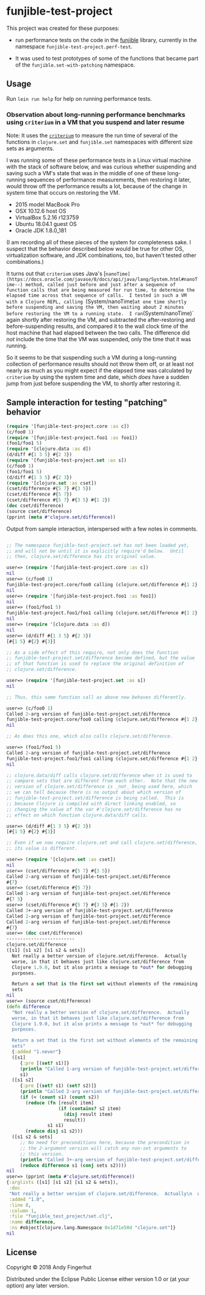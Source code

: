 # funjible-test-project

This project was created for these purposes:

+ run performance tests on the code in the
  [funjible](https://github.com/jafingerhut/funjible) library,
  currently in the namespace `funjible-test-project.perf-test`.

+ It was used to test prototypes of some of the functions that became
  part of the `funjible.set-with-patching` namespace.


## Usage

Run `lein run help` for help on running performance tests.


### Observation about long-running performance benchmarks using `criterium` in a VM that you suspend and later resume

Note: It uses the
[`criterium`](https://github.com/hugoduncan/criterium) to measure the
run time of several of the functions in `clojure.set` and
`funjible.set` namespaces with different size sets as arguments.

I was running some of these performance tests in a Linux virtual
machine with the stack of software below, and was curious whether
suspending and saving such a VM's state that was in the middle of one
of these long-running sequences of performance measurements, then
restoring it later, would throw off the performance results a lot,
because of the change in system time that occurs on restoring the VM.

+ 2015 model MacBook Pro
+ OSX 10.12.6 host OS
+ VirtualBox 5.2.16 r123759
+ Ubuntu 18.04.1 guest OS
+ Oracle JDK 1.8.0_181

(I am recording all of these pieces of the system for completeness
sake.  I suspect that the behavior described below would be true for
other OS, virtualization software, and JDK combinations, too, but
haven't tested other combinations.)

It turns out that `criterium` uses Java's
[`nanoTime](https://docs.oracle.com/javase/8/docs/api/java/lang/System.html#nanoTime--)
method, called just before and just after a sequence of function calls
that are being measured for run time, to determine the elapsed time
across that sequence of calls.  I tested in such a VM with a Clojure
REPL, calling `(System/nanoTime)` at one time shortly before
suspending and saving the VM, then waiting about 2 minutes before
restoring the VM to a running state.  I ran `(System/nanoTime)` again
shortly after restoring the VM, and subtracted the after-restoring and
before-suspending results, and compared it to the wall clock time of
the host machine that had elapsed between the two calls.  The
difference did _not_ include the time that the VM was suspended, only
the time that it was running.

So it seems to be that suspending such a VM during a long-running
collection of performance results should not throw them off, or at
least not nearly as much as you might expect if the elapsed time was
calculated by `criterium` by using the system time and date, which
_does_ have a sudden jump from just before suspending the VM, to
shortly after restoring it.


## Sample interaction for testing "patching" behavior

```clojure
(require '[funjible-test-project.core :as c])
(c/foo0 1)
(require '[funjible-test-project.foo1 :as foo1])
(foo1/foo1 5)
(require '[clojure.data :as d])
(d/diff #{1 3 5} #{2 3})
(require '[funjible-test-project.set :as s])
(c/foo0 1)
(foo1/foo1 5)
(d/diff #{1 3 5} #{2 3})
(require '[clojure.set :as cset])
(cset/difference #{5 7} #{3 5})
(cset/difference #{5 7})
(cset/difference #{5 7} #{3 5} #{1 2})
(doc cset/difference)
(source cset/difference)
(pprint (meta #'clojure.set/difference))
```


Output from sample interaction, interspersed with a few notes in
comments.

```clojure

;; The namespace funjible-test-project.set has not been loaded yet,
;; and will not be until it is explicitly require'd below.  Until
;; then, clojure.set/difference has its original value.

user=> (require '[funjible-test-project.core :as c])
nil
user=> (c/foo0 1)
funjible-test-project.core/foo0 calling (clojure.set/difference #{1 2} #{x}) -> #{2}
nil
user=> (require '[funjible-test-project.foo1 :as foo1])
nil
user=> (foo1/foo1 5)
funjible-test-project.foo1/foo1 calling (clojure.set/difference #{1 2} #{x}) -> #{1 2}
nil
user=> (require '[clojure.data :as d])
nil
user=> (d/diff #{1 3 5} #{2 3})
[#{1 5} #{2} #{3}]

;; As a side effect of this require, not only does the function
;; funjible-test-project.set/difference become defined, but the value
;; of that function is used to replace the original definition of
;; clojure.set/difference.

user=> (require '[funjible-test-project.set :as s])
nil

;; Thus, this same function call as above now behaves differently.

user=> (c/foo0 1)
Called 2-arg version of funjible-test-project.set/difference
funjible-test-project.core/foo0 calling (clojure.set/difference #{1 2} #{x}) -> #{2}
nil

;; As does this one, which also calls clojure.set/difference.

user=> (foo1/foo1 5)
Called 2-arg version of funjible-test-project.set/difference
funjible-test-project.foo1/foo1 calling (clojure.set/difference #{1 2} #{x}) -> #{1 2}
nil

;; clojure.data/diff calls clojure.set/difference when it is used to
;; compare sets that are different from each other.  Note that the new
;; version of clojure.set/difference is _not_ being used here, which
;; we can tell because there is no output about which version of
;; funjible-test-project.set/difference is being called.  This is
;; because Clojure is compiled with direct linking enabled, so
;; changing the value of the var #'clojure.set/difference has no
;; effect on which function clojure.data/diff calls.

user=> (d/diff #{1 3 5} #{2 3})
[#{1 5} #{2} #{3}]

;; Even if we now require clojure.set and call clojure.set/difference,
;; its value is different.

user=> (require '[clojure.set :as cset])
nil
user=> (cset/difference #{5 7} #{3 5})
Called 2-arg version of funjible-test-project.set/difference
#{7}
user=> (cset/difference #{5 7})
Called 1-arg version of funjible-test-project.set/difference
#{7 5}
user=> (cset/difference #{5 7} #{3 5} #{1 2})
Called 3+-arg version of funjible-test-project.set/difference
Called 2-arg version of funjible-test-project.set/difference
Called 2-arg version of funjible-test-project.set/difference
#{7}
user=> (doc cset/difference)
-------------------------
clojure.set/difference
([s1] [s1 s2] [s1 s2 & sets])
  Not really a better version of clojure.set/difference.  Actually
  worse, in that it behaves just like clojure.set/difference from
  Clojure 1.9.0, but it also prints a message to *out* for debugging
  purposes.

  Return a set that is the first set without elements of the remaining
  sets
nil
user=> (source cset/difference)
(defn difference
  "Not really a better version of clojure.set/difference.  Actually
  worse, in that it behaves just like clojure.set/difference from
  Clojure 1.9.0, but it also prints a message to *out* for debugging
  purposes.

  Return a set that is the first set without elements of the remaining
  sets"
  {:added "1.never"}
  ([s1]
     {:pre [(set? s1)]}
     (println "Called 1-arg version of funjible-test-project.set/difference")
     s1)
  ([s1 s2] 
     {:pre [(set? s1) (set? s2)]}
     (println "Called 2-arg version of funjible-test-project.set/difference")
     (if (< (count s1) (count s2))
       (reduce (fn [result item] 
                   (if (contains? s2 item) 
                     (disj result item) 
                     result))
               s1 s1)
       (reduce disj s1 s2)))
  ([s1 s2 & sets] 
     ;; No need for preconditions here, because the precondition in
     ;; the 2-argument version will catch any non-set arguments to
     ;; this version.
     (println "Called 3+-arg version of funjible-test-project.set/difference")
     (reduce difference s1 (conj sets s2))))
nil
user=> (pprint (meta #'clojure.set/difference))
{:arglists ([s1] [s1 s2] [s1 s2 & sets]),
 :doc
 "Not really a better version of clojure.set/difference.  Actually\n  worse, in that it behaves just like clojure.set/difference from\n  Clojure 1.9.0, but it also prints a message to *out* for debugging\n  purposes.\n\n  Return a set that is the first set without elements of the remaining\n  sets",
 :added "1.0",
 :line 8,
 :column 1,
 :file "funjible_test_project/set.clj",
 :name difference,
 :ns #object[clojure.lang.Namespace 0x1d71e50d "clojure.set"]}
nil
```

## License

Copyright © 2018 Andy Fingerhut

Distributed under the Eclipse Public License either version 1.0 or (at
your option) any later version.
